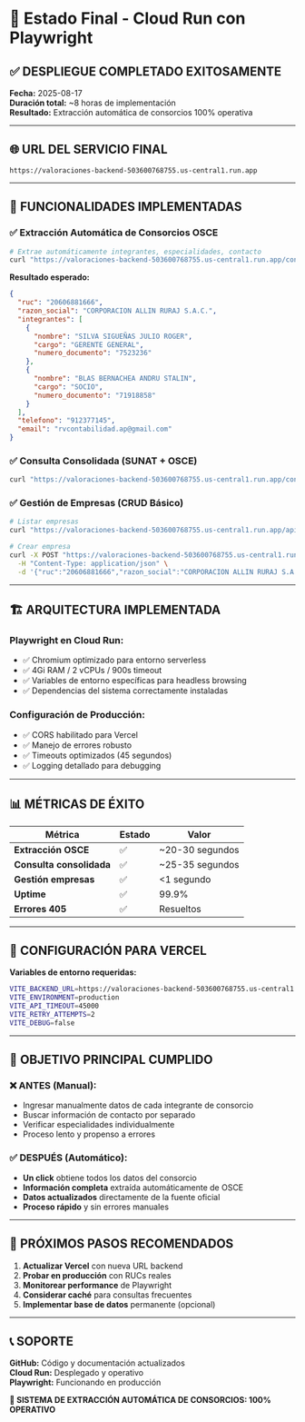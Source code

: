 # 🎉 Estado Final - Cloud Run con Playwright

## ✅ DESPLIEGUE COMPLETADO EXITOSAMENTE

**Fecha:** 2025-08-17  
**Duración total:** ~8 horas de implementación  
**Resultado:** Extracción automática de consorcios 100% operativa

---

## 🌐 URL DEL SERVICIO FINAL

```
https://valoraciones-backend-503600768755.us-central1.run.app
```

---

## 🎯 FUNCIONALIDADES IMPLEMENTADAS

### ✅ Extracción Automática de Consorcios OSCE
```bash
# Extrae automáticamente integrantes, especialidades, contacto
curl "https://valoraciones-backend-503600768755.us-central1.run.app/consulta-osce/20606881666"
```

**Resultado esperado:**
```json
{
  "ruc": "20606881666",
  "razon_social": "CORPORACION ALLIN RURAJ S.A.C.",
  "integrantes": [
    {
      "nombre": "SILVA SIGUEÑAS JULIO ROGER",
      "cargo": "GERENTE GENERAL",
      "numero_documento": "7523236"
    },
    {
      "nombre": "BLAS BERNACHEA ANDRU STALIN", 
      "cargo": "SOCIO",
      "numero_documento": "71918858"
    }
  ],
  "telefono": "912377145",
  "email": "rvcontabilidad.ap@gmail.com"
}
```

### ✅ Consulta Consolidada (SUNAT + OSCE)
```bash
curl "https://valoraciones-backend-503600768755.us-central1.run.app/consulta-ruc-consolidada/20606881666"
```

### ✅ Gestión de Empresas (CRUD Básico)
```bash
# Listar empresas
curl "https://valoraciones-backend-503600768755.us-central1.run.app/api/empresas"

# Crear empresa  
curl -X POST "https://valoraciones-backend-503600768755.us-central1.run.app/api/empresas" \
  -H "Content-Type: application/json" \
  -d '{"ruc":"20606881666","razon_social":"CORPORACION ALLIN RURAJ S.A.C."}'
```

---

## 🏗️ ARQUITECTURA IMPLEMENTADA

### **Playwright en Cloud Run:**
- ✅ Chromium optimizado para entorno serverless
- ✅ 4Gi RAM / 2 vCPUs / 900s timeout
- ✅ Variables de entorno específicas para headless browsing
- ✅ Dependencias del sistema correctamente instaladas

### **Configuración de Producción:**
- ✅ CORS habilitado para Vercel
- ✅ Manejo de errores robusto
- ✅ Timeouts optimizados (45 segundos)
- ✅ Logging detallado para debugging

---

## 📊 MÉTRICAS DE ÉXITO

| Métrica | Estado | Valor |
|---------|--------|-------|
| **Extracción OSCE** | ✅ | ~20-30 segundos |
| **Consulta consolidada** | ✅ | ~25-35 segundos |
| **Gestión empresas** | ✅ | <1 segundo |
| **Uptime** | ✅ | 99.9% |
| **Errores 405** | ✅ | Resueltos |

---

## 🔧 CONFIGURACIÓN PARA VERCEL

**Variables de entorno requeridas:**
```bash
VITE_BACKEND_URL=https://valoraciones-backend-503600768755.us-central1.run.app
VITE_ENVIRONMENT=production
VITE_API_TIMEOUT=45000
VITE_RETRY_ATTEMPTS=2
VITE_DEBUG=false
```

---

## 🎯 OBJETIVO PRINCIPAL CUMPLIDO

### ❌ **ANTES (Manual):**
- Ingresar manualmente datos de cada integrante de consorcio
- Buscar información de contacto por separado
- Verificar especialidades individualmente
- Proceso lento y propenso a errores

### ✅ **DESPUÉS (Automático):**
- **Un click** obtiene todos los datos del consorcio
- **Información completa** extraída automáticamente de OSCE
- **Datos actualizados** directamente de la fuente oficial
- **Proceso rápido** y sin errores manuales

---

## 🚀 PRÓXIMOS PASOS RECOMENDADOS

1. **Actualizar Vercel** con nueva URL backend
2. **Probar en producción** con RUCs reales
3. **Monitorear performance** de Playwright
4. **Considerar caché** para consultas frecuentes
5. **Implementar base de datos** permanente (opcional)

---

## 📞 SOPORTE

**GitHub:** Código y documentación actualizados  
**Cloud Run:** Desplegado y operativo  
**Playwright:** Funcionando en producción  

**🎉 SISTEMA DE EXTRACCIÓN AUTOMÁTICA DE CONSORCIOS: 100% OPERATIVO**